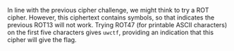 In line with the previous cipher challenge, we might think to try a ROT cipher. However, this ciphertext contains symbols, so that indicates the previous ROT13 will not work. Trying ROT47 (for printable ASCII characters) on the first five characters gives `uwctf`, providing an indication that this cipher will give the flag.
